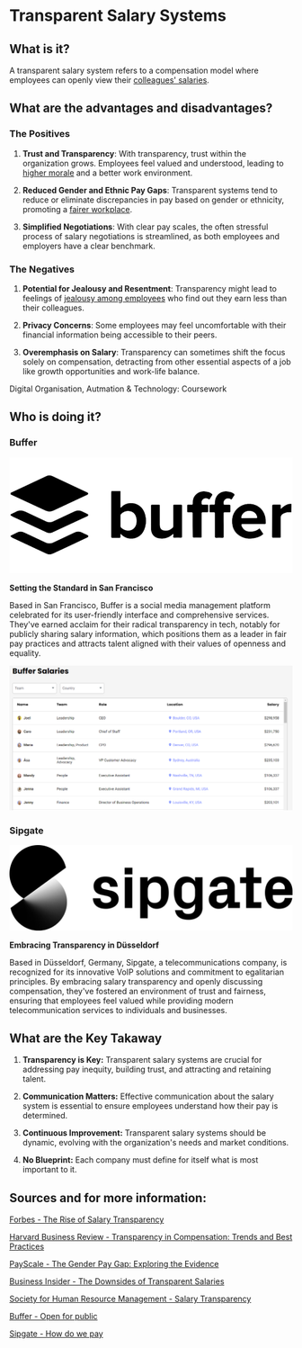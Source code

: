 # Transparent Salary Systems


## What is it?
A transparent salary system refers to a compensation model where employees can openly view their [colleagues' salaries](https://www.forbes.com/sites/sallypercy/2022/12/02/whats-so-great-about-pay-transparency/).



## What are the advantages and disadvantages?

### The Positives

1. **Trust and Transparency**: With transparency, trust within the organization grows. Employees feel valued and understood, leading to [higher morale](https://www.hbs.edu/ris/Publication%20Files/23-039_f20d86a0-a1cf-4bd6-8066-74ccc6f2c3cf.pdf) and a better work environment.

2. **Reduced Gender and Ethnic Pay Gaps**: Transparent systems tend to reduce or eliminate discrepancies in pay based on gender or ethnicity, promoting a [fairer workplace](https://time.com/5353848/salary-pay-transparency-work/).

3. **Simplified Negotiations**: With clear pay scales, the often stressful process of salary negotiations is streamlined, as both employees and employers have a clear benchmark.

### The Negatives

1. **Potential for Jealousy and Resentment**: Transparency might lead to feelings of [jealousy among employees](https://hbr.org/2022/08/research-the-unintended-consequences-of-pay-transparency) who find out they earn less than their colleagues.

2. **Privacy Concerns**: Some employees may feel uncomfortable with their financial information being accessible to their peers.

3. **Overemphasis on Salary**: Transparency can sometimes shift the focus solely on compensation, detracting from other essential aspects of a job like growth opportunities and work-life balance.

Digital Organisation, Autmation & Technology: Coursework


## Who is doing it?

### Buffer

![buffer_logo](images/buffer_logo.png)

**Setting the Standard in San Francisco**

Based in San Francisco, Buffer is a social media management platform celebrated for its user-friendly interface and comprehensive services. They've earned acclaim for their radical transparency in tech, notably for publicly sharing salary information, which positions them as a leader in fair pay practices and attracts talent aligned with their values of openness and equality.

![buffer_salaries](images/buffer_salaries4.png)


### Sipgate

![sipgate_logo](images/sipgate_logo.png)

**Embracing Transparency in Düsseldorf**

Based in Düsseldorf, Germany, Sipgate, a telecommunications company, is recognized for its innovative VoIP solutions and commitment to egalitarian principles. By embracing salary transparency and openly discussing compensation, they've fostered an environment of trust and fairness, ensuring that employees feel valued while providing modern telecommunication services to individuals and businesses.

## What are the Key Takaway

1. **Transparency is Key:** Transparent salary systems are crucial for addressing pay inequity, building trust, and attracting and retaining talent.

2. **Communication Matters:** Effective communication about the salary system is essential to ensure employees understand how their pay is determined.

3. **Continuous Improvement:** Transparent salary systems should be dynamic, evolving with the organization's needs and market conditions.

3. **No Blueprint:** Each company must define for itself what is most important to it.


## Sources and for more information:

[Forbes - The Rise of Salary Transparency](https://www.forbes.com/)

[Harvard Business Review - Transparency in Compensation: Trends and Best Practices](https://www.hbr.org/)

[PayScale - The Gender Pay Gap: Exploring the Evidence](https://www.payscale.com/)

[Business Insider - The Downsides of Transparent Salaries](https://www.businessinsider.com/)

[Society for Human Resource Management - Salary Transparency](https://www.shrm.org/)

[Buffer - Open for public](https://buffer.com/open)

[Sipgate - How do we pay](https://sipgate.medium.com/so-zahlen-wir-6251ec42205a)
